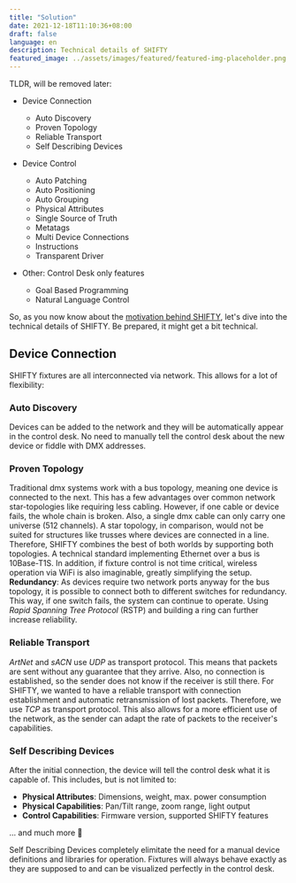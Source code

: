```yaml
---
title: "Solution"
date: 2021-12-18T11:10:36+08:00
draft: false
language: en
description: Technical details of SHIFTY
featured_image: ../assets/images/featured/featured-img-placeholder.png
---
```


TLDR, will be removed later:
- Device Connection
    - Auto Discovery
    - Proven Topology
    - Reliable Transport
    - Self Describing Devices

- Device Control
    - Auto Patching
    - Auto Positioning
    - Auto Grouping
    - Physical Attributes
    - Single Source of Truth
    - Metatags
    - Multi Device Connections
    - Instructions
    - Transparent Driver

- Other: Control Desk only features
    - Goal Based Programming
    - Natural Language Control




So, as you now know about the [motivation behind SHIFTY](/motivation), let's dive into the technical details of SHIFTY. Be prepared, it might get a bit technical.

## Device Connection
SHIFTY fixtures are all interconnected via network. This allows for a lot of flexibility:

### Auto Discovery
Devices can be added to the network and they will be automatically appear in the control desk. No need to manually tell the control desk about the new device or fiddle with DMX addresses.

### Proven Topology
Traditional dmx systems work with a bus topology, meaning one device is connected to the next. This has a few advantages over common network star-topologies like requiring less cabling. However, if one cable or device fails, the whole chain is broken. Also, a single dmx cable can only carry one universe (512 channels). A star topology, in comparison, would not be suited for structures like trusses where devices are connected in a line. Therefore, SHIFTY combines the best of both worlds by supporting both topologies. A technical standard implementing Ethernet over a bus is 10Base-T1S.
In addition, if fixture control is not time critical, wireless operation via WiFi is also imaginable, greatly simplifying the setup.
**Redundancy**: As devices require two network ports anyway for the bus topology, it is possible to connect both to different switches for redundancy. This way, if one switch fails, the system can continue to operate. Using *Rapid Spanning Tree Protocol* (RSTP) and building a ring can further increase reliability.

### Reliable Transport
*ArtNet* and *sACN* use *UDP* as transport protocol. This means that packets are sent without any guarantee that they arrive. Also, no connection is established, so the sender does not know if the receiver is still there. For SHIFTY, we wanted to have a reliable transport with connection establishment and automatic retransmission of lost packets. Therefore, we use *TCP* as transport protocol. This also allows for a more efficient use of the network, as the sender can adapt the rate of packets to the receiver's capabilities.

### Self Describing Devices
After the initial connection, the device will tell the control desk what it is capable of. This includes, but is not limited to:
- **Physical Attributes**: Dimensions, weight, max. power consumption
- **Physical Capabilities**: Pan/Tilt range, zoom range, light output
- **Control Capabilities**: Firmware version, supported SHIFTY features

... and much more 🎉

Self Describing Devices completely elimitate the need for a manual device definitions and libraries for operation. Fixtures will always behave exactly as they are supposed to and can be visualized perfectly in the control desk.
